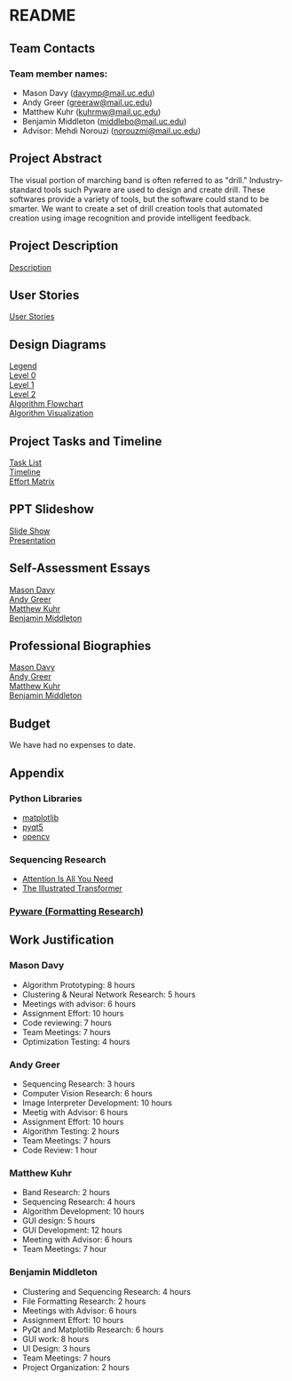 # README
## Team Contacts
### Team member names:
- Mason Davy (davymp@mail.uc.edu)
- Andy Greer (greeraw@mail.uc.edu)
- Matthew Kuhr (kuhrmw@mail.uc.edu)
- Benjamin Middleton (middlebo@mail.uc.edu)
- Advisor: Mehdi Norouzi (norouzmi@mail.uc.edu)
## Project Abstract
The visual portion of marching band is often referred to as "drill." Industry-standard tools such Pyware are used to
design and create drill. These softwares provide a variety of tools, but the software could stand to be smarter.
We want to create a set of drill creation tools that automated creation using image recognition and provide intelligent
feedback.

## Project Description
[Description](description.md)
## User Stories
[User Stories](User_Stories.md)
## Design Diagrams
[Legend](Design_Diagrams/Legend.md)\
[Level 0](Design_Diagrams/Design_Diagrams-D0.png)\
[Level 1](Design_Diagrams/Design_Diagrams-D1.png)\
[Level 2](Design_Diagrams/Design_Diagrams-D2.png)\
[Algorithm Flowchart](Design_Diagrams/Design_Diagrams-Solver_Algorithm.png)\
[Algorithm Visualization](Design_Diagrams/visualization.md)
## Project Tasks and Timeline
[Task List](TaskList.md)\
[Timeline](homework_essays/milestone_timeline_effort.md)\
[Effort Matrix](homework_essays/milestone_timeline_effort.md)
## PPT Slideshow
[Slide Show](drillcreator_presentation_10-27.pptx)\
[Presentation](https://www.youtube.com/watch?v=0QAcsUOLSP8)
## Self-Assessment Essays
[Mason Davy](homework_essays/Mason_Davy_Capstone_Assessment.pdf)\
[Andy Greer](homework_essays/Andy_Greer_Individual_Capstone_Assessment.pdf)\
[Matthew Kuhr](<homework_essays/Matthew Kuhr Assessment.pdf>)\
[Benjamin Middleton](homework_essays/Middleton_Capstone_Assessment.pdf)
## Professional Biographies
[Mason Davy](mason_davy_biography.md)\
[Andy Greer](Andy_Greer_Personal_Biography.md)\
[Matthew Kuhr](<Matthew Kuhr Bio.md>)\
[Benjamin Middleton](biography_middleton.md)
## Budget
We have had no expenses to date.
## Appendix
### Python Libraries
- [matplotlib](https://github.com/matplotlib/matplotlib)
- [pyqt5](https://www.riverbankcomputing.com/software/pyqt/)
- [opencv](https://github.com/opencv/opencv-python)
### Sequencing Research
- [Attention Is All You Need](https://proceedings.neurips.cc/paper/2017/file/3f5ee243547dee91fbd053c1c4a845aa-Paper.pdf)
- [The Illustrated Transformer](https://jalammar.github.io/illustrated-transformer/)
### [Pyware (Formatting Research)](https://www.pyware.com/)
## Work Justification
### Mason Davy
- Algorithm Prototyping: 8 hours
- Clustering & Neural Network Research: 5 hours
- Meetings with advisor: 6 hours
- Assignment Effort: 10 hours
- Code reviewing: 7 hours
- Team Meetings: 7 hours
- Optimization Testing: 4 hours
### Andy Greer
 - Sequencing  Research: 3 hours
 - Computer Vision Research: 6 hours
 - Image Interpreter Development: 10 hours
 - Meetig with Advisor: 6 hours
 - Assignment Effort: 10 hours
 - Algorithm Testing: 2 hours
 - Team Meetings: 7 hours
 - Code Review: 1 hour
### Matthew Kuhr
- Band Research: 2 hours
- Sequencing Research: 4 hours
- Algorithm Development: 10 hours
- GUI design: 5 hours
- GUI Development: 12 hours
- Meeting with Advisor: 6 hours
- Team Meetings: 7 hour
### Benjamin Middleton
- Clustering and Sequencing Research: 4 hours
- File Formatting Research: 2 hours
- Meetings with Advisor: 6 hours
- Assignment Effort: 10 hours
- PyQt and Matplotlib Research: 6 hours
- GUI work: 8 hours
- UI Design: 3 hours
- Team Meetings: 7 hours
- Project Organization: 2 hours

